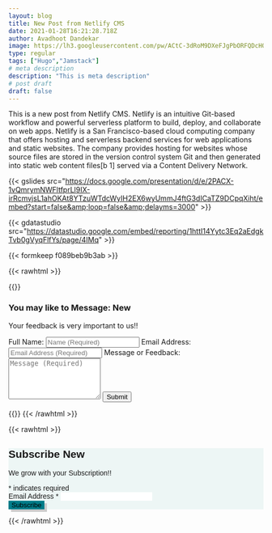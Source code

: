 ```yaml
---
layout: blog
title: New Post from Netlify CMS
date: 2021-01-28T16:21:28.718Z
author: Avadhoot Dandekar
image: https://lh3.googleusercontent.com/pw/ACtC-3dRoM9DXeFJgPbORFQDcHOM_jVUcy9P7HeGFjLso7Psj5LReyaVcLNuHFIzyqBdcR7yv59cXFnQxSPSBHy2mTHCd91vhYLI_NbotocXYa3MnuWQKEkjU6zeCUx3xmpQWRe5hR5vdAQA8UBQ53evrPWYKw=w1221-h754-no
type: regular
tags: ["Hugo","Jamstack"]
# meta description
description: "This is meta description"
# post draft
draft: false
---
```


<p><span class="firstcharacter">T</span>his is a new post from Netlify CMS. Netlify is an intuitive Git-based workflow and powerful serverless platform to build, deploy, and collaborate on web apps. Netlify is a San Francisco-based cloud computing company that offers hosting and serverless backend services for web applications and static websites. The company provides hosting for websites whose source files are stored in the version control system Git and then generated into static web content files[b 1] served via a Content Delivery Network.</p>

{{< gslides src="https://docs.google.com/presentation/d/e/2PACX-1vQmrymNWFltfprLl9IX-irRcmvjsL1ahOKAt8YTzuWTdcWyIH2EX6wyUmmJ4ftG3dICaTZ9DCpqXiht/embed?start=false&amp;loop=false&amp;delayms=3000" >}}

{{< gdatastudio src="https://datastudio.google.com/embed/reporting/1httI14Yytc3Eq2aEdgkTvb0gVyqFlfYs/page/4IMq" >}}

{{< formkeep f089beb9b3ab >}}

{{< rawhtml >}}
<!-- Beginning of Google Form HTML -->
{{<card class="shadow" markdownify="true">}}
### You may like to Message: <span class="badge badge-success">New</span>
Your feedback is very <span class="badge badge-primary">important</span> to us!!
<div class="form-group">
<script type="text/javascript">var submitted=false;</script>
<iframe name="hidden_iframe" id="hidden_iframe" style="display:none;" 
onload="if(submitted) {window.location='/blog/thankyou';}"></iframe>
<form action="https://docs.google.com/forms/u/0/d/e/1FAIpQLSfUzyVr8WD1sCCTygc6sM-YXHDiFpyjUrtSx7IJWu_eMia-NQ/formResponse" method="post" target="hidden_iframe" onsubmit="submitted=true;">
    <label>Full Name:</label>
    <input type="text" class="form-control" placeholder="Name (Required)" name="entry.2262242" required>
    <label>Email Address:</label>
    <input type="email" class="form-control" placeholder="Email Address (Required)" name="entry.2159917" required> 
    <label>Message or Feedback:</label>
    <textarea rows="5" class="form-control" placeholder="Message (Required)" name="entry.2898603" required></textarea>
    <button class="btn btn-primary btn-lg mt-2" type="submit" >Submit</button>     
</form>
</div>
{{</card>}}
{{< /rawhtml >}}

{{< rawhtml >}}
<!-- Begin Mailchimp Signup Form -->
<link href="//cdn-images.mailchimp.com/embedcode/classic-10_7.css" rel="stylesheet" type="text/css">
<style type="text/css">
	#mc_embed_signup{background:#edf6f5; clear:left; font:14px Helvetica,Arial,sans-serif; }
    #mc_embed_signup input{border: solid 0px #0aa8a7;} 
    #mc_embed_signup input.button{background: #007c89; box-shadow: 5px 5px #ccc;}
	/* Add your own Mailchimp form style overrides in your site stylesheet or in this style block.
	   We recommend moving this block and the preceding CSS link to the HEAD of your HTML file. */
</style>
<div class="card shadow">

<div id="mc_embed_signup">
<form action="https://gmail.us1.list-manage.com/subscribe/post?u=b33049064bcf732649ac9ac4a&amp;id=a5c7c78972" method="post" id="mc-embedded-subscribe-form" name="mc-embedded-subscribe-form" class="validate" target="_blank" novalidate>
    <div id="mc_embed_signup_scroll">
	<h2>Subscribe <span class="badge badge-success">New</span></h2>
    <p>We grow with your <span class="badge badge-primary">Subscription!!</span></p>
<div class="indicates-required"><span class="asterisk">*</span> indicates required</div>
<div class="mc-field-group">
	<label for="mce-EMAIL">Email Address  <span class="asterisk">*</span>
</label>
	<input type="email" class="form-control" value="" name="EMAIL" class="required email" id="mce-EMAIL">
</div>
	<div id="mce-responses" class="clear">
		<div class="response" id="mce-error-response" style="display:none"></div>
		<div class="response" id="mce-success-response" style="display:none"></div>
	</div>    <!-- real people should not fill this in and expect good things - do not remove this or risk form bot signups-->
    <div style="position: absolute; left: -5000px;" aria-hidden="true"><input type="text" name="b_b33049064bcf732649ac9ac4a_a5c7c78972" tabindex="-1" value=""></div>
    <div class="clear"><input type="submit" value="Subscribe" name="subscribe" id="mc-embedded-subscribe" class="button btn-primary btn-lg"></div>
    </div>
</form>
</div>
</div>
<!--End mc_embed_signup-->
{{< /rawhtml >}}